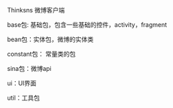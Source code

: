 
Thinksns 微博客户端

base包: 基础包，包含一些基础的控件，activity，fragment

bean包：实体包，微博的实体类

constant包： 常量类的包

sina包：微博api

ui：UI界面

util：工具包

